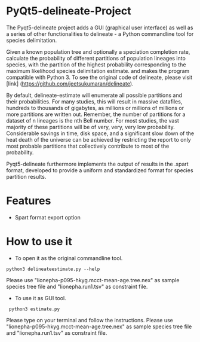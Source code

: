 # PyQt5-delineate-Project
The Pyqt5-delineate project adds a GUI (graphical user interface) as well as a series of other functionalities to delineate - a Python commandline tool for species delimitation.

Given a known population tree and optionally a speciation completion rate, calculate the probability of different partitions of population lineages into species, with the partition of the highest probability corresponding to the maximum likelihood species delimitation estimate. and makes the program compatible with Python 3. To see the original code of delineate, please visit [link] (https://github.com/jeetsukumaran/delineate).


By default, delineate-estimate will enumerate all possible partitions and their probabilities. For many studies, this will result in massive datafiles, hundreds to thousands of gigabytes, as millions or millions of millions or more partitions are written out. Remember, the number of partitions for a dataset of n lineages is the nth Bell number. For most studies, the vast majority of these partitions will be of very, very, very low probability. Considerable savings in time, disk space, and a significant slow down of the heat death of the universe can be achieved by restricting the report to only most probable partitions that collectively contribute to most of the probability.

Pyqt5-delineate furthermore implements the output of results in the .spart format, developed to provide a uniform and standardized format for species partition results.


# Features

* Spart format export option


# How to use it

* To open it as the original commandline tool.
```
python3 delineateestimate.py --help
```
Please use "lionepha-p095-hkyg.mcct-mean-age.tree.nex" as sample species tree file and "lionepha.run1.tsv" as constraint file.

* To use it as GUI tool.

```
 python3 estimate.py
 ```

  Please type on your terminal and follow the instructions. Please use "lionepha-p095-hkyg.mcct-mean-age.tree.nex" as sample species tree file and "lionepha.run1.tsv" as constraint file.  
